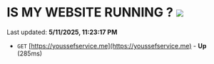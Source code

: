 # IS MY WEBSITE RUNNING ? [![](https://img.shields.io/static/v1?label=Sponsor&message=%E2%9D%A4&logo=GitHub&color=%23fe8e86)](https://github.com/sponsors/Youssef-Lehmam)

Last updated: **5/11/2025, 11:23:17 PM**

- `GET` [https://youssefservice.me](https://youssefservice.me) - **Up** (285ms)

